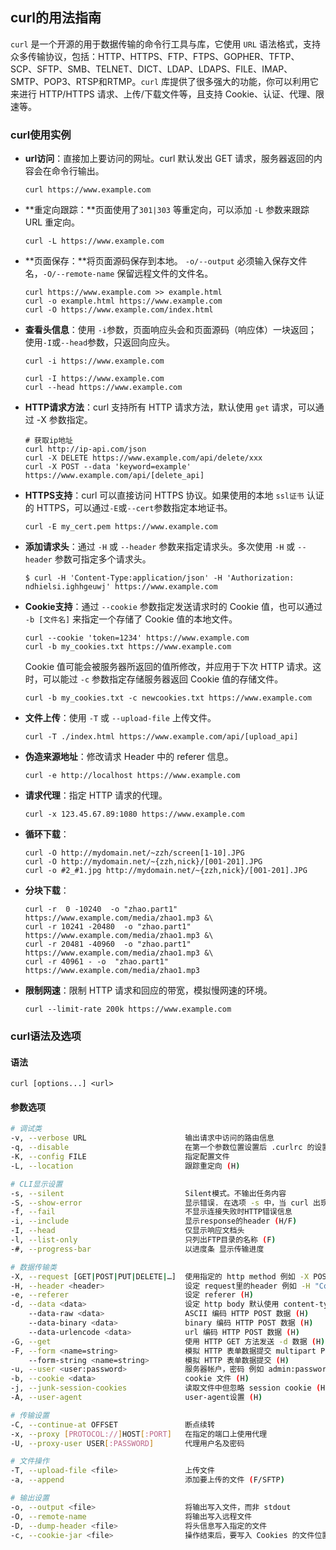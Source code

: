 ## curl的用法指南

`curl` 是一个开源的用于数据传输的命令行工具与库，它使用 `URL` 语法格式，支持众多传输协议，包括：HTTP、HTTPS、FTP、FTPS、GOPHER、TFTP、SCP、SFTP、SMB、TELNET、DICT、LDAP、LDAPS、FILE、IMAP、SMTP、POP3、RTSP和RTMP。`curl` 库提供了很多强大的功能，你可以利用它来进行 HTTP/HTTPS 请求、上传/下载文件等，且支持 Cookie、认证、代理、限速等。

### curl使用实例

* **url访问**：直接加上要访问的网址。curl 默认发出 GET 请求，服务器返回的内容会在命令行输出。

  ```shell
  curl https://www.example.com
  ```

* **重定向跟踪：**页面使用了`301|303` 等重定向，可以添加 `-L` 参数来跟踪 URL 重定向。

  ```shell
  curl -L https://www.example.com
  ```

* **页面保存：**将页面源码保存到本地。 `-o/--output` 必须输入保存文件名，`-O/--remote-name` 保留远程文件的文件名。

  ```shell
  curl https://www.example.com >> example.html
  curl -o example.html https://www.example.com
  curl -O https://www.example.com/index.html
  ```

* **查看头信息**：使用 `-i`参数，页面响应头会和页面源码（响应体）一块返回；使用`-I`或`--head`参数，只返回向应头。

  ```shell
  curl -i https://www.example.com
  ```

  ```shell
  curl -I https://www.example.com
  curl --head https://www.example.com
  ```

* **HTTP请求方法**：curl 支持所有 HTTP 请求方法，默认使用  `get` 请求，可以通过 -X 参数指定。

  ```shell
  # 获取ip地址
  curl http://ip-api.com/json
  curl -X DELETE https://www.example.com/api/delete/xxx
  curl -X POST --data 'keyword=example' https://www.example.com/api/[delete_api]
  ```

* **HTTPS支持**：curl 可以直接访问 HTTPS 协议。如果使用的本地 `ssl证书` 认证的 HTTPS，可以通过`-E`或`--cert`参数指定本地证书。

  ```shell
  curl -E my_cert.pem https://www.example.com
  ```

* **添加请求头**：通过 `-H` 或 `--header` 参数来指定请求头。多次使用 `-H` 或 `--header` 参数可指定多个请求头。

  ```shell
  $ curl -H 'Content-Type:application/json' -H 'Authorization: ndhielsi.ighhgeuwj' https://www.example.com
  ```

* **Cookie支持**：通过 `--cookie` 参数指定发送请求时的 Cookie 值，也可以通过 `-b [文件名]` 来指定一个存储了 Cookie 值的本地文件。

  ```shell
  curl --cookie 'token=1234' https://www.example.com
  curl -b my_cookies.txt https://www.example.com
  ```

  Cookie 值可能会被服务器所返回的值所修改，并应用于下次 HTTP 请求。这时，可以能过 `-c` 参数指定存储服务器返回 Cookie 值的存储文件。

  ```shell
  curl -b my_cookies.txt -c newcookies.txt https://www.example.com
  ```

* **文件上传**：使用 `-T` 或 `--upload-file` 上传文件。

  ```shell
  curl -T ./index.html https://www.example.com/api/[upload_api]
  ```

* **伪造来源地址**：修改请求 Header 中的 referer 信息。

  ```shell
  curl -e http://localhost https://www.example.com
  ```

* **请求代理**：指定 HTTP 请求的代理。

  ```shell
  curl -x 123.45.67.89:1080 https://www.example.com
  ```

* **循环下载**：

  ```shell
  curl -O http://mydomain.net/~zzh/screen[1-10].JPG
  curl -O http://mydomain.net/~{zzh,nick}/[001-201].JPG
  curl -o #2_#1.jpg http://mydomain.net/~{zzh,nick}/[001-201].JPG
  ```

* **分块下载**：

  ```shell
  curl -r  0 -10240  -o "zhao.part1"  https://www.example.com/media/zhao1.mp3 &\
  curl -r 10241 -20480  -o "zhao.part1"  https://www.example.com/media/zhao1.mp3 &\
  curl -r 20481 -40960  -o "zhao.part1"  https://www.example.com/media/zhao1.mp3 &\
  curl -r 40961 - -o  "zhao.part1"  https://www.example.com/media/zhao1.mp3
  ```

* **限制网速**：限制 HTTP 请求和回应的带宽，模拟慢网速的环境。

  ```shell
  curl --limit-rate 200k https://www.example.com
  ```

### curl语法及选项

#### 语法

```shell
curl [options...] <url>
```

#### 参数选项

```bash
# 调试类
-v, --verbose URL                      输出请求中访问的路由信息
-q, --disable                          在第一个参数位置设置后 .curlrc 的设置直接失效，这个参数会影响到 -K, --config -A, --user-agent -e, --referer
-K, --config FILE                      指定配置文件
-L, --location                         跟踪重定向 (H)

# CLI显示设置
-s, --silent                           Silent模式。不输出任务内容
-S, --show-error                       显示错误. 在选项 -s 中，当 curl 出现错误时将显示
-f, --fail                             不显示连接失败时HTTP错误信息
-i, --include                          显示response的header (H/F)
-I, --head                             仅显示响应文档头
-l, --list-only                        只列出FTP目录的名称 (F)
-#, --progress-bar                     以进度条 显示传输进度

# 数据传输类
-X, --request [GET|POST|PUT|DELETE|…]  使用指定的 http method 例如 -X POST
-H, --header <header>                  设定 request里的header 例如 -H "Content-Type: application/json"
-e, --referer                          设定 referer (H)
-d, --data <data>                      设定 http body 默认使用 content-type application/x-www-form-urlencoded (H)
    --data-raw <data>                  ASCII 编码 HTTP POST 数据 (H)
    --data-binary <data>               binary 编码 HTTP POST 数据 (H)
    --data-urlencode <data>            url 编码 HTTP POST 数据 (H)
-G, --get                              使用 HTTP GET 方法发送 -d 数据 (H)
-F, --form <name=string>               模拟 HTTP 表单数据提交 multipart POST (H)
    --form-string <name=string>        模拟 HTTP 表单数据提交 (H)
-u, --user <user:password>             服务器帐户，密码 例如 admin:password
-b, --cookie <data>                    cookie 文件 (H)
-j, --junk-session-cookies             读取文件中但忽略 session cookie (H)
-A, --user-agent                       user-agent设置 (H)

# 传输设置
-C, --continue-at OFFSET               断点续转
-x, --proxy [PROTOCOL://]HOST[:PORT]   在指定的端口上使用代理
-U, --proxy-user USER[:PASSWORD]       代理用户名及密码

# 文件操作
-T, --upload-file <file>               上传文件
-a, --append                           添加要上传的文件 (F/SFTP)

# 输出设置
-o, --output <file>                    将输出写入文件，而非 stdout
-O, --remote-name                      将输出写入远程文件
-D, --dump-header <file>               将头信息写入指定的文件
-c, --cookie-jar <file>                操作结束后，要写入 Cookies 的文件位置
```

